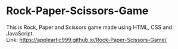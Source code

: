 # Rock-Paper-Scissors-Game
This is Rock, Paper and Scissors game made using HTML, CSS and JavaScript.<br>
Link: https://appleartic999.github.io/Rock-Paper-Scissors-Game/
